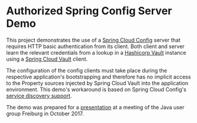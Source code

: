 Authorized Spring Config Server Demo
====================================

This project demonstrates the use of a 
[Spring Cloud Config](https://cloud.spring.io/spring-cloud-config/) server
that requires HTTP basic authentication from its client. Both client and server learn 
the relevant credentials from a lookup in a 
[Hashicorp Vault](https://www.vaultproject.io/) instance using a 
[Spring Cloud Vault](http://cloud.spring.io/spring-cloud-vault/) client.

The configuration of the config clients must take place during the respective
application's bootstrapping and therefore has no implicit access to the Property sources 
injected by Spring Cloud Vault into the application environment. This demo's workaround 
is based on Spring Cloud Config's 
[service discovery support](http://cloud.spring.io/spring-cloud-static/spring-cloud-config/1.3.3.RELEASE/multi/multi__spring_cloud_config_client.html#discovery-first-bootstrap).

The demo was prepared for a [presentation](https://www.slideshare.net/HaufeDev/externalized-spring-boot-app-configuration)
at a meeting of the Java user group Freiburg in October 2017. 

